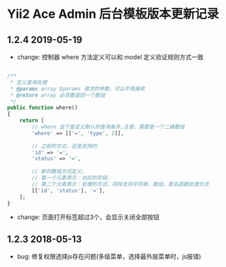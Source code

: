 Yii2 Ace Admin 后台模板版本更新记录
================================

1.2.4 2019-05-19
----------------

- change: 控制器 where 方法定义可以和 model 定义验证规则方式一致

```php

/**
 * 定义查询处理
 * @params array $params 请求的参数，可以不用接收
 * @return array 必须要返回一个数组
 */
public function where()
{
    return [
        // where 这个是定义默认的查询条件,注意，需要是一个二维数组
        'where' => [['=', 'type', 2]],
        
        // 之前的方式，还是支持的
        'id' => '=',
        'status' => '=',
        
        // 新的数组方式定义，
        // 第一个元素表示：对应的字段，
        // 第二个元素表示：处理的方式，同样支持字符串、数组、匿名函数处理方式
        [['id', 'status'], '='],
    ];
}

```

- change: 页面打开标签超过3个，会显示关闭全部按钮

1.2.3 2018-05-13
----------------

- bug: 修复权限选择js存在问题(多级菜单，选择最外层菜单时，js报错)